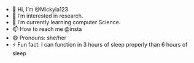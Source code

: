 - 👋 Hi, I’m @Mickyla123
- 👀 I’m interested in research.
- 🌱 I’m currently learning computer Science.
- 📫 How to reach me @insta
- 😄 Pronouns: she/her
- ⚡ Fun fact: I can function in 3 hours of sleep properly than 6 hours of sleep 

<!---
Mickyla123/Mickyla123 is a ✨ special ✨ repository because its `README.md` (this file) appears on your GitHub profile.
You can click the Preview link to take a look at your changes.
--->
